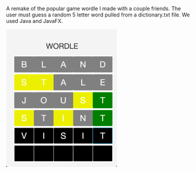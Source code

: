 A remake of the popular game wordle I made with a couple friends. The user must guess a random 5 letter word pulled from a dictionary.txt file. We used Java and JavaFX.

<img src="/wordle-ss.png" alt="GUI-Image" width="300"/>

